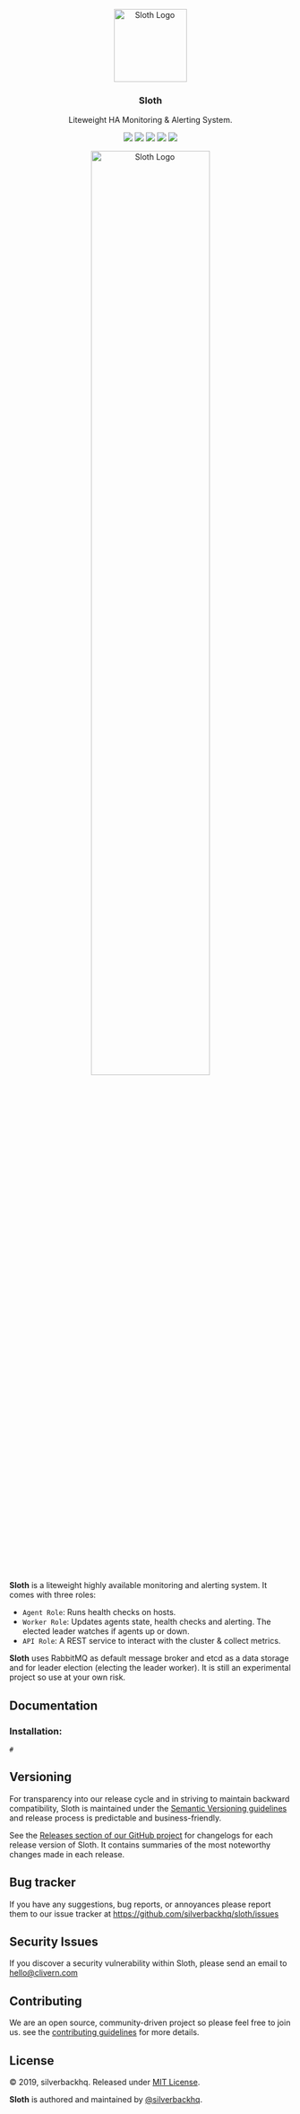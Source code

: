 <p align="center">
    <img alt="Sloth Logo" src="https://raw.githubusercontent.com/silverbackhq/Sloth/master/assets/img/logo.png" width="130" />
    <h3 align="center">Sloth</h3>
    <p align="center">Liteweight HA Monitoring & Alerting System.</p>
    <p align="center">
        <a href="https://godoc.org/github.com/silverbackhq/sloth"><img src="https://godoc.org/github.com/silverbackhq/sloth?status.svg"></a>
        <a href="https://travis-ci.org/silverbackhq/Sloth"><img src="https://travis-ci.org/silverbackhq/Sloth.svg?branch=master"></a>
        <a href="https://github.com/silverbackhq/Sloth/releases"><img src="https://img.shields.io/badge/Version-0.0.1-red.svg"></a>
        <a href="https://goreportcard.com/report/github.com/silverbackhq/Sloth"><img src="https://goreportcard.com/badge/github.com/silverbackhq/Sloth?v=0.0.1"></a>
        <a href="https://github.com/silverbackhq/Sloth/blob/master/LICENSE"><img src="https://img.shields.io/badge/LICENSE-MIT-orange.svg"></a>
    </p>
</p>

<p align="center">
    <img alt="Sloth Logo" src="https://raw.githubusercontent.com/silverbackhq/Sloth/master/assets/img/diagram.png?v=0.1.0" width="65%" />
</p>


**Sloth** is a liteweight highly available monitoring and alerting system. It comes with three roles:
 * `Agent Role`: Runs health checks on hosts.
 * `Worker Role`: Updates agents state, health checks and alerting. The elected leader watches if agents up or down.
 * `API Role`: A REST service to interact with the cluster & collect metrics.

**Sloth** uses RabbitMQ as default message broker and etcd as a data storage and for leader election (electing the leader worker). It is still an experimental project so use at your own risk.


## Documentation

### Installation:

```golang
#
```


## Versioning

For transparency into our release cycle and in striving to maintain backward compatibility, Sloth is maintained under the [Semantic Versioning guidelines](https://semver.org/) and release process is predictable and business-friendly.

See the [Releases section of our GitHub project](https://github.com/silverbackhq/sloth/releases) for changelogs for each release version of Sloth. It contains summaries of the most noteworthy changes made in each release.


## Bug tracker

If you have any suggestions, bug reports, or annoyances please report them to our issue tracker at https://github.com/silverbackhq/sloth/issues


## Security Issues

If you discover a security vulnerability within Sloth, please send an email to [hello@clivern.com](mailto:hello@clivern.com)


## Contributing

We are an open source, community-driven project so please feel free to join us. see the [contributing guidelines](CONTRIBUTING.md) for more details.


## License

© 2019, silverbackhq. Released under [MIT License](https://opensource.org/licenses/mit-license.php).

**Sloth** is authored and maintained by [@silverbackhq](http://github.com/silverbackhq).
